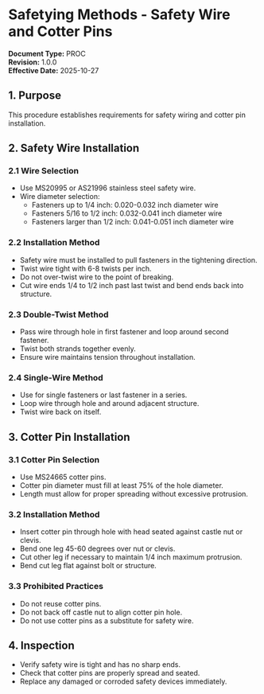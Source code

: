# Safetying Methods - Safety Wire and Cotter Pins

**Document Type:** PROC  
**Revision:** 1.0.0  
**Effective Date:** 2025-10-27

## 1. Purpose
This procedure establishes requirements for safety wiring and cotter pin installation.

## 2. Safety Wire Installation

### 2.1 Wire Selection
- Use MS20995 or AS21996 stainless steel safety wire.
- Wire diameter selection:
  - Fasteners up to 1/4 inch: 0.020-0.032 inch diameter wire
  - Fasteners 5/16 to 1/2 inch: 0.032-0.041 inch diameter wire
  - Fasteners larger than 1/2 inch: 0.041-0.051 inch diameter wire

### 2.2 Installation Method
- Safety wire must be installed to pull fasteners in the tightening direction.
- Twist wire tight with 6-8 twists per inch.
- Do not over-twist wire to the point of breaking.
- Cut wire ends 1/4 to 1/2 inch past last twist and bend ends back into structure.

### 2.3 Double-Twist Method
- Pass wire through hole in first fastener and loop around second fastener.
- Twist both strands together evenly.
- Ensure wire maintains tension throughout installation.

### 2.4 Single-Wire Method
- Use for single fasteners or last fastener in a series.
- Loop wire through hole and around adjacent structure.
- Twist wire back on itself.

## 3. Cotter Pin Installation

### 3.1 Cotter Pin Selection
- Use MS24665 cotter pins.
- Cotter pin diameter must fill at least 75% of the hole diameter.
- Length must allow for proper spreading without excessive protrusion.

### 3.2 Installation Method
- Insert cotter pin through hole with head seated against castle nut or clevis.
- Bend one leg 45-60 degrees over nut or clevis.
- Cut other leg if necessary to maintain 1/4 inch maximum protrusion.
- Bend cut leg flat against bolt or structure.

### 3.3 Prohibited Practices
- Do not reuse cotter pins.
- Do not back off castle nut to align cotter pin hole.
- Do not use cotter pins as a substitute for safety wire.

## 4. Inspection
- Verify safety wire is tight and has no sharp ends.
- Check that cotter pins are properly spread and seated.
- Replace any damaged or corroded safety devices immediately.
